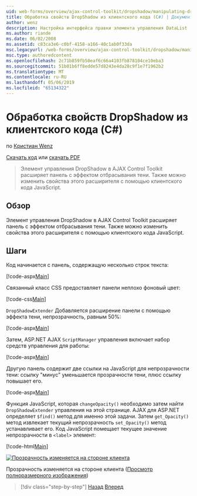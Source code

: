 ```yaml
---
uid: web-forms/overview/ajax-control-toolkit/dropshadow/manipulating-dropshadow-properties-from-client-code-cs
title: Обработка свойств DropShadow из клиентского кода (C#) | Документация Майкрософт
author: wenz
description: Настройка интерфейса правки элемента управления DataList
ms.author: riande
ms.date: 06/02/2008
ms.assetid: c83ca3e6-c0bf-4158-a166-40c1ab0f33da
msc.legacyurl: /web-forms/overview/ajax-control-toolkit/dropshadow/manipulating-dropshadow-properties-from-client-code-cs
msc.type: authoredcontent
ms.openlocfilehash: 2c71b859fb50eaf6c66a4103fb878104ce10eba3
ms.sourcegitcommit: 51b01b6ff8edde57d8243e4da28c9f1e7f1962b2
ms.translationtype: MT
ms.contentlocale: ru-RU
ms.lasthandoff: 05/06/2019
ms.locfileid: "65134322"
---
```

# <a name="manipulating-dropshadow-properties-from-client-code-c"></a>Обработка свойств DropShadow из клиентского кода (C#)

по [Кристиан Wenz](https://github.com/wenz)

[Скачать код](http://download.microsoft.com/download/5/1/6/51652a81-500b-4f6b-88d3-617103e7941e/DropShadow2.cs.zip) или [скачать PDF](http://download.microsoft.com/download/b/6/a/b6ae89ee-df69-4c87-9bfb-ad1eb2b23373/dropshadow2CS.pdf)

> Элемент управления DropShadow в AJAX Control Toolkit расширяет панель с эффектом отбрасывания тени. Также можно изменить свойства этого расширителя с помощью клиентского кода JavaScript.

## <a name="overview"></a>Обзор

Элемент управления DropShadow в AJAX Control Toolkit расширяет панель с эффектом отбрасывания тени. Также можно изменить свойства этого расширителя с помощью клиентского кода JavaScript.

## <a name="steps"></a>Шаги

Код начинается с панель, содержащую несколько строк текста:

[!code-aspx[Main](manipulating-dropshadow-properties-from-client-code-cs/samples/sample1.aspx)]

Связанный класс CSS предоставляет панели неплохо фоновый цвет:

[!code-css[Main](manipulating-dropshadow-properties-from-client-code-cs/samples/sample2.css)]

`DropShadowExtender` Добавляется расширение панели с помощью эффекта тени, непрозрачность, равным 50%:

[!code-aspx[Main](manipulating-dropshadow-properties-from-client-code-cs/samples/sample3.aspx)]

Затем, ASP.NET AJAX `ScriptManager` управления включает набор средств управления для работы:

[!code-aspx[Main](manipulating-dropshadow-properties-from-client-code-cs/samples/sample4.aspx)]

Другую панель содержит две ссылки на JavaScript для непрозрачности тени: ссылку "минус" уменьшается прозрачности тени, плюс ссылку повышает его.

[!code-aspx[Main](manipulating-dropshadow-properties-from-client-code-cs/samples/sample5.aspx)]

Функция JavaScript, которая `changeOpacity()` необходимо затем найти `DropShadowExtender` управления на этой странице. AJAX для ASP.NET определяет `$find()` метод для именно этой задачи. Затем `get_Opacity()` метод извлекает текущий непрозрачность `set_Opacity()` метод устанавливает его. Код JavaScript помещает текущее значение непрозрачности в `<label>` элемент:

[!code-html[Main](manipulating-dropshadow-properties-from-client-code-cs/samples/sample6.html)]

[![Прозрачность изменяется на стороне клиента](manipulating-dropshadow-properties-from-client-code-cs/_static/image2.png)](manipulating-dropshadow-properties-from-client-code-cs/_static/image1.png)

Прозрачность изменяется на стороне клиента ([Просмотр полноразмерного изображения](manipulating-dropshadow-properties-from-client-code-cs/_static/image3.png))

> [!div class="step-by-step"]
> [Назад](adjusting-the-z-index-of-a-dropshadow-cs.md)
> [Вперед](adjusting-the-z-index-of-a-dropshadow-vb.md)
